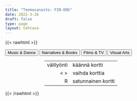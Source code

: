 ```yaml
---
title: "Teemasanasto: FIN-ENG"
date: 2022-3-26
draft: false
type: page
layout: tehtava
---
```

{{< rawhtml >}}
<link rel="stylesheet" type="text/css" href="/css/flashcard1.css"/>
<html>
 <body>
 <div id="cardArea"></div>
<div id=valikko>
<button id="teema1">Music & Dance</button>  <button id="teema2">Narratives & Books</button>   <button id="teema3">Films & TV</button>   <button id="teema4">Visual Arts</button>
</div>
  <div id="lukumaara"></div>
  <div id="buttonArea" class="grid grid-cols-3"></div>

  <div id="nappaimet" class="hidden lg:block" style="text-align:center; margin:0 auto; width:50%;"> 
<table>
  <tr>
    <td style="text-align:end;">välilyönti</td>
    <td>käännä kortti</td>
  </tr>
  <tr>
    <td style="text-align:end;">< ></td>
    <td>vaihda korttia</td>
  </tr>
  <tr>
    <td style="text-align:end;">R</td>
    <td>satunnainen kortti</td>
</table>

</div>

 </body>
</html>

<script> 
$(document).ready(function() {

  var currentQuestion = 0;
  var qbank = [
["akustinen, ilman sähköisiä vahvistimia soitettu", "acoustic"], 
	["sovittaa", "arrange"], 
	["(vaski)puhallinorkesteri", "brass band"], 
	["kuoro", "choir"], 
	["sointu", "chord"], 
	["kertosäe", "chorus, refrain"], 
	["säveltää", "compose"], 
	["konsertti", "concert"], 
	["johtaa orkesteria", "conduct"], 
	["ylimääräinen numero itse esityksen jälkeen", "encore"], 
	["keikka", "gig"], 
	["kuulokkeet", "headphones"], 
	["hymni, virsi", "hymn"], 
	["soitin, instrumentti", "instrument"], 
	["sävellaji", "key"], 
	["kosketinsoitin, koskettimet", "keyboard"], 
	["sanoitukset, lyriikat", "lyrics"], 
	["duuri", "major"], 
	["potpuri, sikermä", "medley"], 
	["molli", "minor"], 
	["muusikko", "musician"], 
	["kansallislaulu", "national anthem"], 
	["nuotti, sävel", "note"], 
	["orkesteri", "orchestra"], 
	["lyömäsoittimet", "percussion"], 
	["(ääni)levy, äänittää, levyttää", "record"], 
	["levy-yhtiö", "record label"], 
	["riffi, lyhyt toistuva sävelkulku", "riff"], 
	["nuotit, partituuri", "sheet music, score"], 
	["kaiuttimet", "speakers"], 
	["kuunnella suoratoistona", "stream"], 
	["jousisoittimet", "strings"], 
	["(ääni)raita, kappale", "track"], 
	["säkeistö", "verse"], 
	["laulu(osuudet)", "vocals"], 
	["koe-esiintyä, koe-esiintyminen", "audition"], 
	["tahti", "bar, measure"], 
	["isku", "beat"], 
	["nykymusiikki, -tanssi", "contemporary"], 
	["kansanmusiikki, -tanssi", "folk"], 
	["tyylilaji, genre", "genre"], 
	["improvisoida", "improvise"], 
	["tulkita", "interpret"], 
	["esiintyä", "perform"], 
	["rytmi", "rhythm"], 
	["tempo, nopeus", "tempo"], 
	["kirjailija", "author, writer"], 
	["omaelämäkerta", "autobiography"], 
	["elämäkerta", "biography"], 
	["takakannen teksti", "blurb"], 
	["luku", "chapter"], 
	["henkilöhahmo", "character"], 
	["humoristinen naiskirjallisuus", "chick lit"], 
	["jäädä jännittävään kohtaan", "cliffhanger"], 
	["kansi", "cover"], 
	["rikosromaani", "crime novel"], 
	["arvostelija", "critic, reviewer"], 
	["painos", "edition"], 
	["eepos, eeppinen", "epic"], 
	["ote", "extract"], 
	["faabeli, opettava eläinsatu", "fable"], 
	["satu", "fairy tale"], 
	["kirjallisuuden laji", "genre"], 
	["haamukirjoittaja", "ghost writer"], 
	["kauhutarina", "horror story"], 
	["kuvitus", "illustration"], 
	["kirjasto", "library"], 
	["kirjallinen, kirjallisuus-", "literary"], 
	["muistelmat", "memoir, memoirs"], 
	["sivuhenkilö", "minor character"], 
	["kertoja", "narrator"], 
	["romaanikirjailija", "novelist"], 
	["pienoisromaani", "novella"], 
	["lastenloru", "nursery rhyme"], 
	["kappale", "paragraph"], 
	["juoni", "plot"], 
	["päähenkilö", "protagonist, main character"], 
	["salanimi", "pseudonym, pen-name"], 
	["julkaista, kustantaa", "publish"], 
	["kustantaja", "publisher"], 
	["arvostelu", "review"], 
	["rakkausromaani", "romantic fiction"], 
	["tieteiskirjallisuus", "science fiction, sci-fi"], 
	["kirja-antikvariaatti", "second-hand bookshop"], 
	["tapahtumapaikka", "setting"], 
	["novelli", "short story"], 
	["sivujuoni", "subplot"], 
	["teema, aihe", "theme"], 
	["jännitysromaani", "thriller"], 
	["kirjan nimi", "title"], 
	["juonenkäänne", "twist"], 
	["salapoliisitarina", "whodunit, detective story"], 
	["äänikirja", "audiobook"], 
	["myyntimenestys", "bestseller"], 
	["kaunokirjallisuus, fiktio", "fiction"], 
	["sarjakuvakirja, sarjakuvaromaani", "graphic novel"], 
	["kovakantinen kirja", "hardback"], 
	["kirja, joka täytyy lukea", "must-read"], 
	["kerronta, kertoma-", "narrative"], 
	["tietokirjallisuus", "non-fiction"], 
	["romaani", "novel"], 
	["kirja, jota ei voi jättää kesken", "page-turner"], 
	["pokkari", "paperback"], 
	["proosa", "prose"], 
	["omakustanne", "self-published"], 
	["kertomus, tarina", "story"], 
	["kiertoilmaisu", "euphemism"], 
	["säe", "line"], 
	["kielikuva", "metaphor"], 
	["runo", "poem"], 
	["runoilija", "poet"], 
	["loppusointu", "rhyme"], 
	["säkeistö", "verse, stanza"], 
	["näytös; näytellä", "act"], 
	["näyttelijä", "actor, actress"], 
	["koe-esiintyminen", "audition"], 
	["komedia", "comedy"], 
	["puvustus", "costumes"], 
	["esirippu", "curtain"], 
	["draama, näytelmäkirjallisuus", "drama"], 
	["kenraaliharjoitus", "dress rehearsal"], 
	["lämpiö", "green room"], 
	["väliaika", "interval"], 
	["repliikki, vuorosanat", "lines"], 
	["monologi, yksinpuhelu", "monologue"], 
	["näytelmä", "play"], 
	["näytelmäkirjailija", "playwright, dramatist"], 
	["harjoitella", "rehearse"], 
	["kohtaus", "scene"], 
	["lavastus", "set"], 
	["lava, näyttämö", "stage"], 
	["murhenäytelmä", "tragedy"], 
	["näyttelijä", "actor, actress"], 
	["sovitus, versiointi, adaptaatio", "adaptation"], 
	["koe-esiintyminen", "audition"], 
	["piirrosfilmi, animaatio", "animation"], 
	["menestyselokuva", "blockbuster"], 
	["lippukassa, -myymälä, -luukku", "box office"], 
	["roolittaa, näyttelijäryhmä, -kaarti", "cast"], 
	["elokuvateatteri, -teollisuus, -taide", "cinema"], 
	["elokuvan kuvaaminen", "cinematography"], 
	["loppuhuipennus, koukuttava (avoin) loppuratkaisu", "cliffhanger"], 
	["huipentuma, käännekohta", "climax"], 
	["puvustaja", "costumer, costume designer"], 
	["esiintymisasu, puvustaa", "costume"], 
	["tekijäluettelo", "credits"], 
	["vuoropuhelu", "dialogue"], 
	["ohjaaja", "director"], 
	["dokumenttielokuva", "documentary"], 
	["jälkiäänittää, dubata", "dub"], 
	["leikkaaja, editoija", "editor"], 
	["avustaja", "extra"], 
	["kokoillan elokuva", "feature film"], 
	["elokuvasarja", "film franchise"], 
	["takauma", "flashback"], 
	["leffa, elokuva", "flick"], 
	["sankari", "hero, heroine"], 
	["päärooli", "lead role"], 
	["valaistus", "lighting"], 
	["kuvauspaikka", "location"], 
	["elokuvissa kävijä", "moviegoer, cinemagoer"], 
	["elokuvateatteri", "movie theatre"], 
	["ensi-ilta", "premiere"], 
	["tuottaja", "producer"], 
	["rekvisiitta", "props"], 
	["julkaista", "release"], 
	["romanttinen komedia", "romcom, romantic comedy"], 
	["kohtaus, tapahtumapaikka, kulissi", "scene"], 
	["(elokuva)käsikirjoitus", "script, screenplay"], 
	["elokuvakäsikirjoittaja", "screenwriter"], 
	["jatko-osa", "sequel"], 
	["kulissit", "set"], 
	["tapahtumapaikka, miljöö", "setting"], 
	["valkokangas", "silver screen"], 
	["äänitehoste", "sound effect"], 
	["elokuvan musiikki", "soundtrack"], 
	["erikoistehoste", "special effect"], 
	["sijaisnäyttelijä", "stunt (man/woman/double)"], 
	["tekstitys", "subtitle"], 
	["sivurooli", "supporting role"], 
	["ennakkomainos", "trailer"], 
	["roisto", "villain"], 
	["visuaaliset tehosteet", "visual effects"], 
	["ääninäyttelijä", "voice actor"], 
	["taustaselostus", "voice-over"], 
	["katsoa ”ahmien”, katsoa putkeen", "binge-watch"], 
	["(pika-)kelata eteenpäin", "fast forward"], 
	["lähettää esitys suorana netin välityksellä, livestriimata", "live streaming"], 
	["internetin yli välitettävä", "OTT, over the top"], 
	["alkuperäissarja", "original series"], 
	["pysäyttää kuva", "pause"], 
	["maksutelevisio", "pay-TV"], 
	["toistaa uudelleen", "replay"], 
	["kelata taaksepäin", "rewind"], 
	["suoratoisto-, ohjelmakirjastopalvelu", "streaming service"], 
	["tilaus", "subscription"], 
	["tilausvideo", "VoD, video on demand"], 
	["pieleen mennyt otos, kömmähdys", "blooper"], 
	["lähetys, lähettää", "broadcast"], 
	["piirrossarja, -elokuva", "cartoon"], 
	["kanava", "channel"], 
	["mainos", "commercial"], 
	["jakso", "episode"], 
	["kuvamateriaali", "footage"], 
	["visailuohjelma", "game show"], 
	["juontaja, juontaa, emäntä, isäntä", "host"], 
	["myöhäisillan ohjelma", "late night show"], 
	["perinteinen televisio, jossa ohjelmat katsotaan silloin, kun kanava ne lähettää", "linear TV"], 
	["uutislähetys", "newscast"], 
	["paras katseluaika", "prime time"], 
	["katsojaluvut", "ratings"], 
	["tosi-TV", "reality TV"], 
	["tallenne", "recording"], 
	["uusinta", "rerun"], 
	["kausi", "season"], 
	["kauden päätösjakso", "season finale"], 
	["sarja, kausi", "series"], 
	["tilannekomedia", "sitcom, situation comedy"], 
	["saippuaooppera", "soap opera"], 
	["oheistuote, -sarja", "spin off"], 
	["kykykilpailu", "talent show"], 
	["keskusteluohjelma", "talk show"], 
	["katsoja", "viewer"], 
	["esteettinen", "aesthetic, esthetic"], 
	["arkkitehtuuri", "architecture"], 
	["taidegalleria", "art gallery"], 
	["taideteos", "artwork, work of art"], 
	["sivellin", "brush"], 
	["siveltimenveto", "brushstroke"], 
	["kangas", "canvas"], 
	["sarjakuva", "cartoon"], 
	["kaivertaa, veistää", "carve"], 
	["keramiikka", "ceramics"], 
	["hiili", "charcoal"], 
	["taltta", "chisel"], 
	["savi", "clay"], 
	["kokoelma", "collection"], 
	["sommitelma", "composition"], 
	["nykytaide", "contemporary art"], 
	["kontrasti", "contrast"], 
	["värikynä", "crayon"], 
	["kuvata", "depict"], 
	["suunnittelu; muotoilla, suunnitella; muotoilu, malli", "design"], 
	["piirros, piirustus", "drawing"], 
	["maalausteline", "easel"], 
	["etsaus (syövyttämällä tehtävä taidegrafiikka)", "etching"], 
	["esittää, asettaa näytteille, näyttelyesine", "exhibit"], 
	["näyttely", "exhibition"], 
	["kehys", "frame"], 
	["väärennös", "fake, forgery"], 
	["graffiti", "graffiti"], 
	["grafiikka", "graphics"], 
	["piirtopöytä", "graphics tablet"], 
	["sävy", "hue"], 
	["kuvitus", "illustration"], 
	["installaatio", "installation"], 
	["maisemamaalaus", "landscape"], 
	["marmori", "marble"], 
	["tussikynä", "marker"], 
	["mestariteos", "masterpiece"], 
	["moderni taide", "modern art"], 
	["mosaiikki", "mosaic"], 
	["aihe", "motif"], 
	["seinämaalaus", "mural"], 
	["öljyväri", "oil colour"], 
	["öljyvärimaalaus", "oil painting"], 
	["maalaus", "painting"], 
	["taidemaalari", "painter"], 
	["perspektiivi", "perspective"], 
	["painokuva", "print"], 
	["esittää", "portray"], 
	["muotokuva", "portrait"], 
	["juliste", "poster"], 
	["keramiikka, savenvalanta", "pottery"], 
	["päävärit", "primary colours"], 
	["mittasuhde", "proportion"], 
	["veistää, muotoilla", "sculpt"], 
	["kuvanveistäjä", "sculptor"], 
	["kuvanveisto, veistos", "sculpture"], 
	["liuotin", "solvent"], 
	["omakuva", "self-portrait"], 
	["varjo", "shade"], 
	["luonnostella, luonnos", "sketch"], 
	["lasimaalaus", "stained glass"], 
	["patsas", "statue"], 
	["asetelma", "still life"], 
	["kolmiulotteinen", "three-dimensional"], 
	["värisävy", "tint"], 
	["läpikuultava", "translucent"], 
	["läpinäkyvä", "transparent"], 
	["akvarelli, vesivärimaalaus", "watercolour"], 
	["kuvakulma", "angle"], 
	["lähikuva", "close-up"], 
	["rajata (kuvaa)", "crop"], 
	["suurentaa", "enlarge"], 
	["valotus", "exposure"], 
	["salamavalo", "flash"], 
	["tarkentaa", "focus"], 
	["linssi", "lens"], 
	["panoraama", "panorama"], 
	["valokuvaus", "photography"], 
	["valokuvaaja", "photographer"], 
	["käsitellä kuvaa kuvankäsittelyohjelmalla", "photoshop"], 
	["poseerata", "pose"], 
	["kuvata", "shoot, shot, shot"], 
	["kuva, otto, otos", "shot"], 
	["suljin", "shutter"], 
	["kolmijalka", "tripod"], 
	["zoomata", "zoom"], 
  ];

beginActivity();
  edellinen();
  random();
  seuraava();
  kortinVaihto();

  	$("#teema1").on("mousedown", function(){
    currentQuestion = 0;
    beginActivity();
    })
    $("#teema2").on("mousedown", function(){
    currentQuestion = 46;
    beginActivity();
    })
    $("#teema3").on("mousedown", function(){
    currentQuestion = 114;
    beginActivity();
    })
    $("#teema4").on("mousedown", function(){
    currentQuestion = 223;
    beginActivity();
    })

  window.addEventListener('keydown', (e) => {
    if (e.keyCode === 32 && e.target === document.body) {
      e.preventDefault();
    }
  });

  document.body.onkeydown = function(event) {
    event = event || window.event;
    var keycode = event.charCode || event.keyCode;
    if (keycode === 37 && currentQuestion > 0) {
      currentQuestion--;
      beginActivity();
    }

    if (keycode === 82) {
      var randomNumber = Math.floor(Math.random() * qbank.length);
      currentQuestion = randomNumber;
      beginActivity();
    }

    if (keycode === 39 && currentQuestion < qbank.length - 1) {
      currentQuestion++;
      beginActivity();
    }

    if (keycode === 32) {
      var parentDiv = document.getElementById("cardArea");
      var childDiv = document.getElementById("card1");
      if (parentDiv.contains(childDiv)) {
        $("#cardArea").empty()
        $("#cardArea").append('<div id="card2" class="card">' + qbank[currentQuestion][1] + '</div>')
        $("#card2").css("background-color", "#00473c")
      } else {
        $("#cardArea").empty()
        $("#cardArea").append('<div id="card1" class="card">' + qbank[currentQuestion][0] + '</div>')
        $("#card1").css("background-color", "#1F2937")
      }
    }

  }

  function beginActivity() {
    $("#cardArea").empty();
    $("#cardArea").append('<div id="card1" class="card">' + qbank[currentQuestion][0] + '</div>');
    $("#card1").css("background-color", "#1F2937");
    $("#lukumaara").empty();
    var korttia = document.createElement('div')
    korttia.innerHTML = currentQuestion + 1 + " / " + qbank.length;
    document.getElementById('lukumaara').appendChild(korttia);
  }

  function kortinVaihto() {
    $("#cardArea").on("click", function() {
      var parentDiv = document.getElementById("cardArea");
      var childDiv = document.getElementById("card1");
      if (parentDiv.contains(childDiv)) {
        $("#cardArea").empty()
        $("#cardArea").append('<div id="card2" class="card">' + qbank[currentQuestion][1] + '</div>')
        $("#card2").css("background-color", "#00473c")
      } else {
        $("#cardArea").empty()
        $("#cardArea").append('<div id="card1" class="card">' + qbank[currentQuestion][0] + '</div>')
        $("#card1").css("background-color", "#1F2937")
      }
    })
  }


  function edellinen() {
    $("#buttonArea").append('<div id="prevButton">Edellinen</div>');
    $("#prevButton").on("click", function() {
      if (currentQuestion > 0) {
        currentQuestion--;
        beginActivity();
      }
    })
  }

  function random() {
    $("#buttonArea").append('<div id="random">Random</div>');
    $("#random").on("click", function() {
      var randomNumber = Math.floor(Math.random() * qbank.length);
      currentQuestion = randomNumber;
      beginActivity();
    })
  }

  function seuraava() {
    $("#buttonArea").append('<div id="nextButton">Seuraava</div>');
    $("#nextButton").on("click", function() {
      if (currentQuestion < qbank.length - 1) {
        currentQuestion++;
        beginActivity();
      }
    })
  }
})
</script>

{{< /rawhtml >}}